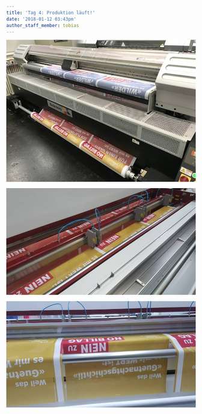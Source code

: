 ```yaml
---
title: 'Tag 4: Produktion läuft!'
date: '2018-01-12 03:43pm'
author_staff_member: tobias
---
```

![](/images/IMG_0308.jpg)

![null](/images/20180112_152150.jpg)

![null](/images/20180112_152236.jpg)

